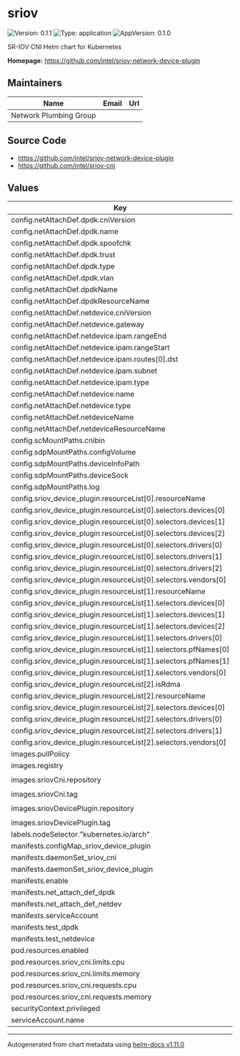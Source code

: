 # sriov

![Version: 0.1.1](https://img.shields.io/badge/Version-0.1.1-informational?style=flat-square) ![Type: application](https://img.shields.io/badge/Type-application-informational?style=flat-square) ![AppVersion: 0.1.0](https://img.shields.io/badge/AppVersion-0.1.0-informational?style=flat-square)

SR-IOV CNI Helm chart for Kubernetes

**Homepage:** <https://github.com/intel/sriov-network-device-plugin>

## Maintainers

| Name | Email | Url |
| ---- | ------ | --- |
| Network Plumbing Group |  |  |

## Source Code

* <https://github.com/intel/sriov-network-device-plugin>
* <https://github.com/intel/sriov-cni>

## Values

| Key | Type | Default | Description |
|-----|------|---------|-------------|
| config.netAttachDef.dpdk.cniVersion | string | `"0.3.1"` |  |
| config.netAttachDef.dpdk.name | string | `"sriov-dpdk-network"` |  |
| config.netAttachDef.dpdk.spoofchk | string | `"off"` |  |
| config.netAttachDef.dpdk.trust | string | `"on"` |  |
| config.netAttachDef.dpdk.type | string | `"sriov"` |  |
| config.netAttachDef.dpdk.vlan | int | `1000` |  |
| config.netAttachDef.dpdkName | string | `"30-intel-sriov-dpdk"` |  |
| config.netAttachDef.dpdkResourceName | string | `"intel.com/intel_sriov_dpdk"` |  |
| config.netAttachDef.netdevice.cniVersion | string | `"0.3.1"` |  |
| config.netAttachDef.netdevice.gateway | string | `"10.10.10.1"` |  |
| config.netAttachDef.netdevice.ipam.rangeEnd | string | `"10.10.10.100"` |  |
| config.netAttachDef.netdevice.ipam.rangeStart | string | `"10.10.10.51"` |  |
| config.netAttachDef.netdevice.ipam.routes[0].dst | string | `"0.0.0.0/0"` |  |
| config.netAttachDef.netdevice.ipam.subnet | string | `"10.10.10.0/24"` |  |
| config.netAttachDef.netdevice.ipam.type | string | `"host-local"` |  |
| config.netAttachDef.netdevice.name | string | `"sriov-network"` |  |
| config.netAttachDef.netdevice.type | string | `"sriov"` |  |
| config.netAttachDef.netdeviceName | string | `"20-intel-sriov-netdevice"` |  |
| config.netAttachDef.netdeviceResourceName | string | `"intel.com/intel_sriov_netdevice"` |  |
| config.scMountPaths.cnibin | string | `"/host/opt/cni/bin"` |  |
| config.sdpMountPaths.configVolume | string | `"/etc/pcidp/"` |  |
| config.sdpMountPaths.deviceInfoPath | string | `"/var/run/k8s.cni.cncf.io/devinfo/dp"` |  |
| config.sdpMountPaths.deviceSock | string | `"/var/lib/kubelet"` |  |
| config.sdpMountPaths.log | string | `"/var/log"` |  |
| config.sriov_device_plugin.resourceList[0].resourceName | string | `"intel_sriov_netdevice"` |  |
| config.sriov_device_plugin.resourceList[0].selectors.devices[0] | string | `"154c"` |  |
| config.sriov_device_plugin.resourceList[0].selectors.devices[1] | string | `"10ed"` |  |
| config.sriov_device_plugin.resourceList[0].selectors.devices[2] | int | `1889` |  |
| config.sriov_device_plugin.resourceList[0].selectors.drivers[0] | string | `"i40evf"` |  |
| config.sriov_device_plugin.resourceList[0].selectors.drivers[1] | string | `"ixgbevf"` |  |
| config.sriov_device_plugin.resourceList[0].selectors.drivers[2] | string | `"iavf"` |  |
| config.sriov_device_plugin.resourceList[0].selectors.vendors[0] | string | `"8086"` |  |
| config.sriov_device_plugin.resourceList[1].resourceName | string | `"intel_sriov_dpdk"` |  |
| config.sriov_device_plugin.resourceList[1].selectors.devices[0] | string | `"154c"` |  |
| config.sriov_device_plugin.resourceList[1].selectors.devices[1] | string | `"10ed"` |  |
| config.sriov_device_plugin.resourceList[1].selectors.devices[2] | int | `1889` |  |
| config.sriov_device_plugin.resourceList[1].selectors.drivers[0] | string | `"vfio-pci"` |  |
| config.sriov_device_plugin.resourceList[1].selectors.pfNames[0] | string | `"enp67s0f1#8-31"` |  |
| config.sriov_device_plugin.resourceList[1].selectors.pfNames[1] | string | `"enp68s0f0#8-31"` |  |
| config.sriov_device_plugin.resourceList[1].selectors.vendors[0] | string | `"8086"` |  |
| config.sriov_device_plugin.resourceList[2].isRdma | bool | `true` |  |
| config.sriov_device_plugin.resourceList[2].resourceName | string | `"mlnx_sriov_rdma"` |  |
| config.sriov_device_plugin.resourceList[2].selectors.devices[0] | string | `"1018"` |  |
| config.sriov_device_plugin.resourceList[2].selectors.drivers[0] | string | `"mlx5_ib"` |  |
| config.sriov_device_plugin.resourceList[2].selectors.drivers[1] | string | `"mlx5_core"` |  |
| config.sriov_device_plugin.resourceList[2].selectors.vendors[0] | string | `"15b3"` |  |
| images.pullPolicy | string | `"IfNotPresent"` |  |
| images.registry | string | `"docker.io"` |  |
| images.sriovCni.repository | string | `"ghcr.io/k8snetworkplumbingwg/sriov-cni"` |  |
| images.sriovCni.tag | string | `"v2.6.3"` |  |
| images.sriovDevicePlugin.repository | string | `"ghcr.io/k8snetworkplumbingwg/sriov-network-device-plugin"` |  |
| images.sriovDevicePlugin.tag | string | `"v3.5.1"` |  |
| labels.nodeSelector."kubernetes.io/arch" | string | `"amd64"` |  |
| manifests.configMap_sriov_device_plugin | bool | `true` |  |
| manifests.daemonSet_sriov_cni | bool | `true` |  |
| manifests.daemonSet_sriov_device_plugin | bool | `true` |  |
| manifests.enable | bool | `false` |  |
| manifests.net_attach_def_dpdk | bool | `false` |  |
| manifests.net_attach_def_netdev | bool | `false` |  |
| manifests.serviceAccount | bool | `true` |  |
| manifests.test_dpdk | bool | `false` |  |
| manifests.test_netdevice | bool | `false` |  |
| pod.resources.enabled | bool | `true` |  |
| pod.resources.sriov_cni.limits.cpu | string | `"100m"` |  |
| pod.resources.sriov_cni.limits.memory | string | `"50Mi"` |  |
| pod.resources.sriov_cni.requests.cpu | string | `"100m"` |  |
| pod.resources.sriov_cni.requests.memory | string | `"50Mi"` |  |
| securityContext.privileged | bool | `true` |  |
| serviceAccount.name | string | `"sriov-device-plugin-test"` |  |

----------------------------------------------
Autogenerated from chart metadata using [helm-docs v1.11.0](https://github.com/norwoodj/helm-docs/releases/v1.11.0)

